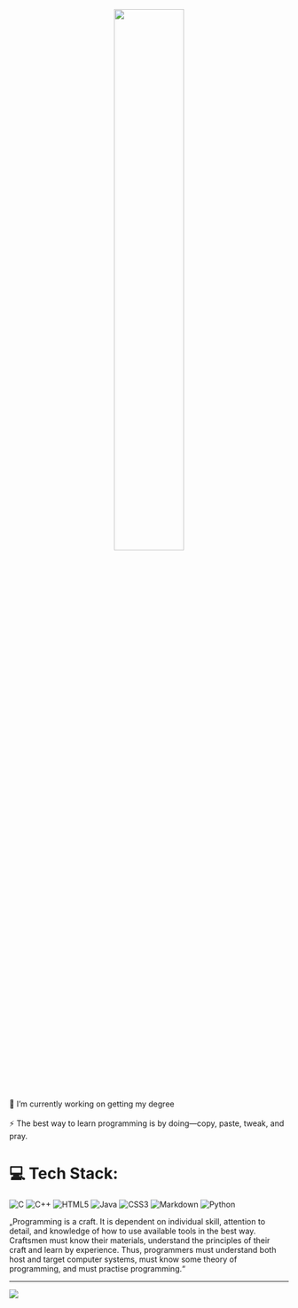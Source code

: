 <div align="center">
<img src="https://i.imgur.com/OgNdMIW.gif" align="center" style="width: 50%" />
</div>  

🔭 I’m currently working on getting my degree<br><br>⚡ The best way to learn programming is by doing—copy, paste, tweak, and pray.

# 💻 Tech Stack:
![C](https://img.shields.io/badge/c-%2300599C.svg?style=flat-square&logo=c&logoColor=white) ![C++](https://img.shields.io/badge/c++-%2300599C.svg?style=flat-square&logo=c%2B%2B&logoColor=white) ![HTML5](https://img.shields.io/badge/html5-%23E34F26.svg?style=flat-square&logo=html5&logoColor=white) ![Java](https://img.shields.io/badge/java-%23ED8B00.svg?style=flat-square&logo=openjdk&logoColor=white) ![CSS3](https://img.shields.io/badge/css3-%231572B6.svg?style=flat-square&logo=css3&logoColor=white) ![Markdown](https://img.shields.io/badge/markdown-%23000000.svg?style=flat-square&logo=markdown&logoColor=white) ![Python](https://img.shields.io/badge/python-3670A0?style=flat-square&logo=python&logoColor=ffdd54)

„Programming is a craft. It is dependent on individual skill,
attention to detail, and knowledge of how to use available tools
in the best way. Craftsmen must know their materials,
understand the principles of their craft and learn by experience.
Thus, programmers must understand both host and target
computer systems, must know some theory of programming,
and must practise programming.“


---
[![](https://visitcount.itsvg.in/api?id=swaggyiroh&icon=10&color=13)](https://visitcount.itsvg.in)

<!-- Proudly created with GPRM ( https://gprm.itsvg.in ) -->
